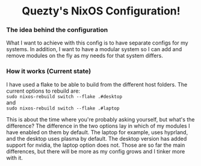 <h1 align="center">Quezty's NixOS Configuration!</h1>

### The idea behind the configuration

What I want to achieve with this config is to have separate configs for my systems. In addition, I want to have a modular system so I can add and remove modules on the fly as my needs for that system differs.

### How it works (Current state)
I have used a flake to be able to build from the different host folders. The current options to rebuild are: <br>
```sudo nixos-rebuild switch --flake .#desktop``` <br>
and <br>
```sudo nixos-rebuild switch --flake .#laptop```

This is about the time where you're probably asking yourself, but what's the difference? The difference in the two options lay in which of my modules I have enabled on them by default. The laptop for example, uses hyprland, and the desktop uses plasma by default. The desktop version has added support for nvidia, the laptop option does not. Those are so far the main differences, but there will be more as my config grows and I tinker more with it.
